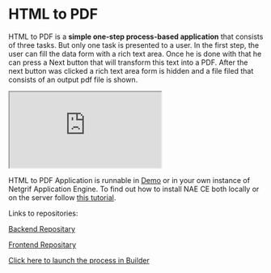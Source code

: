 # HTML to PDF

HTML to PDF is a **simple one-step process-based application** that consists of three tasks. But only one task is presented to a user. In the first step, the user can fill the data form with a rich text area. Once he is done with that he can press a Next button that will transform this text into a PDF. After the next button was clicked a rich text area form is hidden and a file filed that consists of an output pdf file is shown.

<div class="container">
    <iframe class="responsive-iframe" src="https://www.youtube.com/embed/lOkMjuRKlS8" title="YouTube video player"
    allow="accelerometer; autoplay; clipboard-write; encrypted-media; gyroscope; picture-in-picture"
    allowfullscreen></iframe>
</div>

HTML to PDF Application is runnable in [Demo](https://etask.netgrif.cloud/) or in your own instance 
of Netgrif Application Engine. To find out how to install NAE CE both locally or on the server
follow [this tutorial](tutorials/nae-ce-starter/nae-ce-starter.md).

Links to repositories:

[Backend Repositary](https://github.com/petrovicLubos/smallAppShowcaseBackend)

[Frontend Repositary](https://github.com/petrovicLubos/smallAppShowcaseFrontend)


[Click here to launch the process in Builder](https://builder.netgrif.cloud/modeler?modelUrl=https://academy.netgrif.com/examples/html2pdf/html2pdf.xml)